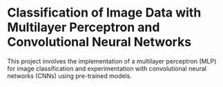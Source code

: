 # Classification of Image Data with Multilayer Perceptron and Convolutional Neural Networks
This project involves the implementation of a multilayer perceptron (MLP) for image classification and experimentation with convolutional neural networks (CNNs) using pre-trained models.
